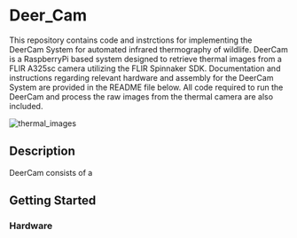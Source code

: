# Deer_Cam
This repository contains code and instrctions for implementing the DeerCam System for automated infrared thermography of wildlife. DeerCam is a RaspberryPi based system designed to retrieve thermal images from a FLIR A325sc camera utilizing the FLIR Spinnaker SDK. Documentation and instructions regarding relevant hardware and assembly for the DeerCam System are provided in the README file below. All code required to run the DeerCam and process the raw images from the thermal camera are also included.

![thermal_images](images/deer.jpeg)


## Description
DeerCam consists of a 

## Getting Started

### Hardware

